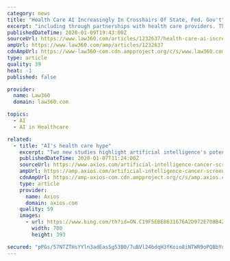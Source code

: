 ```yaml
---
category: news
title: "Health Care AI Increasingly In Crosshairs Of State, Fed. Gov't"
excerpt: "including through partnerships with health care providers. This new field — sometimes termed HealthTech — often focuses on developing new technologies to improve patient care. Many of these new technologies rely on artificial intelligence to help distill insights from massive datasets, including data about patients’ daily behaviors ..."
publishedDateTime: 2020-01-09T19:43:00Z
sourceUrl: https://www.law360.com/articles/1232637/health-care-ai-increasingly-in-crosshairs-of-state-fed-gov-t
ampUrl: https://www.law360.com/amp/articles/1232637
cdnAmpUrl: https://www-law360-com.cdn.ampproject.org/c/s/www.law360.com/amp/articles/1232637
type: article
quality: 39
heat: -1
published: false

provider:
  name: Law360
  domain: law360.com

topics:
  - AI
  - AI in Healthcare

related:
  - title: "AI's health care hype"
    excerpt: "Two new studies highlight artificial intelligence's potential to improve patient care ... The bottom line: We've got a long way to go before AI lives up to its hype within the health care system."
    publishedDateTime: 2020-01-07T11:24:00Z
    sourceUrl: https://www.axios.com/artificial-intelligence-cancer-screening-d0482e55-5c47-457d-ac14-01c70129074d.html
    ampUrl: https://amp.axios.com/artificial-intelligence-cancer-screening-d0482e55-5c47-457d-ac14-01c70129074d.html
    cdnAmpUrl: https://amp-axios-com.cdn.ampproject.org/c/s/amp.axios.com/artificial-intelligence-cancer-screening-d0482e55-5c47-457d-ac14-01c70129074d.html
    type: article
    provider:
      name: Axios
      domain: axios.com
    quality: 59
    images:
      - url: https://www.bing.com/th?id=ON.C19F5EBE8631676A2D972E708B42FF5F
        width: 700
        height: 393

secured: "pPGs/57NTZTHsYYln3adEasSg53B0/7uBVl24bdqH3fKoio8iNTWR9oPQBbYqcYX8udytP4Cbk1WJjVIhJsA59w90x8cJPJf9q1E3pfMkjnUEOD0ASQBw6CKqkrHfjTV+xTNNocY7NDvsCt4JtL3JOVdVZqs0HMsOkoT4JGNJbnV4x0Li7IEEuSbDr101XPdjXAjiPZZn5PbAismHIxjAz2easLD++MiUm1pLvB8RobWNiyEnYkDz2QvMOu28YgdJwfaZjPdXFG7IKCx6Ilbtg==;7yDMygSljivLBnlmTwOUWA=="
---
```


